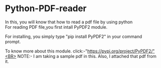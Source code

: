 # Python-PDF-reader
In this, you will know that how to read a pdf file by using python<BR>
For reading PDF file,you first intall PyPDF2 module.<BR>

For installing, you simply type "pip install PyPDF2" in your command prompt.<BR>

To know more about this module. click:-"https://pypi.org/project/PyPDF2/"<BR>
 NOTE:- I am taking a sample pdf in this. Also, I attached that pdf from it. 
